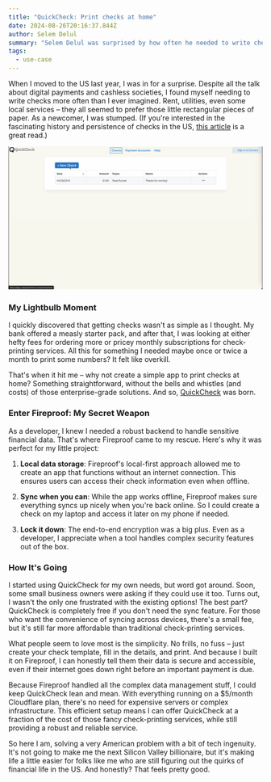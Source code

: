 ```yaml
---
title: "QuickCheck: Print checks at home"
date: 2024-08-26T20:16:37.844Z
author: Selem Delul
summary: "Selem Delul was surprised by how often he needed to write checks after moving to the US, so he created a simple app, QuickCheck, to print them at home, leveraging Fireproof for secure, offline-capable data management."
tags:
  - use-case
---
```


When I moved to the US last year, I was in for a surprise. Despite all the talk about digital payments and cashless societies, I found myself needing to write checks more often than I ever imagined. Rent, utilities, even some local services – they all seemed to prefer those little rectangular pieces of paper. As a newcomer, I was stumped. (If you're interested in the fascinating history and persistence of checks in the US, [this article](https://www.bitsaboutmoney.com/archive/the-long-shadow-of-checks/) is a great read.)

![QuickCheck Demo](/static/img/quickcheck-optimized.gif)

### My Lightbulb Moment

I quickly discovered that getting checks wasn't as simple as I thought. My bank offered a measly starter pack, and after that, I was looking at either hefty fees for ordering more or pricey monthly subscriptions for check-printing services. All this for something I needed maybe once or twice a month to print some numbers? It felt like overkill.

That's when it hit me – why not create a simple app to print checks at home? Something straightforward, without the bells and whistles (and costs) of those enterprise-grade solutions. And so, [QuickCheck](https://usequickcheck.com/) was born.

### Enter Fireproof: My Secret Weapon

As a developer, I knew I needed a robust backend to handle sensitive financial data. That's where Fireproof came to my rescue. Here's why it was perfect for my little project:

1. **Local data storage**: Fireproof's local-first approach allowed me to create an app that functions without an internet connection. This ensures users can access their check information even when offline.

2. **Sync when you can**: While the app works offline, Fireproof makes sure everything syncs up nicely when you're back online. So I could create a check on my laptop and access it later on my phone if needed.

3. **Lock it down**: The end-to-end encryption was a big plus. Even as a developer, I appreciate when a tool handles complex security features out of the box.

### How It's Going

I started using QuickCheck for my own needs, but word got around. Soon, some small business owners were asking if they could use it too. Turns out, I wasn't the only one frustrated with the existing options! The best part? QuickCheck is completely free if you don't need the sync feature. For those who want the convenience of syncing across devices, there's a small fee, but it's still far more affordable than traditional check-printing services.

What people seem to love most is the simplicity. No frills, no fuss – just create your check template, fill in the details, and print. And because I built it on Fireproof, I can honestly tell them their data is secure and accessible, even if their internet goes down right before an important payment is due.

Because Fireproof handled all the complex data management stuff, I could keep QuickCheck lean and mean. With everything running on a $5/month Cloudflare plan, there's no need for expensive servers or complex infrastructure. This efficient setup means I can offer QuickCheck at a fraction of the cost of those fancy check-printing services, while still providing a robust and reliable service.

So here I am, solving a very American problem with a bit of tech ingenuity. It's not going to make me the next Silicon Valley billionaire, but it's making life a little easier for folks like me who are still figuring out the quirks of financial life in the US. And honestly? That feels pretty good.







